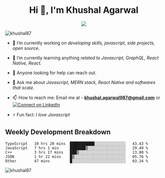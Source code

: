 <h1 align="center">Hi 👋, I'm Khushal Agarwal</h1>
<p align="center">
    <img src='https://github-readme-streak-stats.herokuapp.com/?user=khushal87&hide_border=true'/>
</p>


<p align="left"> <img src="https://komarev.com/ghpvc/?username=khushal87&label=Profile Views&color=green&style=plastic" alt="khushal87" /> </p>

- 🔭 I’m currently working on *developing skills, javascript, side projects, open source*.

- 🌱 I’m currently learning anything *related to Javascript, GraphQL, React Native, React.*

- 🤔 Anyone looking for help can reach out.

- 💬 Ask me about *Javascript, MERN stack, React Native and softwares that scale.*

- 📫 How to reach me: Email me at - **khushal.agarwal987@gmail.com** or [![Connect on LinkedIn](https://img.shields.io/badge/--linkedin?label=LinkedIn&logo=LinkedIn&style=social)](https://www.linkedin.com/in/khushal87)

- ⚡ Fun fact: *I love Javascript* 




## Weekly Development Breakdown
<!--START_SECTION:waka-->
```text
TypeScript   10 hrs 20 mins  ███████████░░░░░░░░░░░░░░   43.43 % 
JavaScript   7 hrs 1 min     ███████▒░░░░░░░░░░░░░░░░░   29.49 % 
C++          3 hrs 17 mins   ███▒░░░░░░░░░░░░░░░░░░░░░   13.80 % 
JSON         1 hr 22 mins    █▒░░░░░░░░░░░░░░░░░░░░░░░   05.76 % 
Other        47 mins         █░░░░░░░░░░░░░░░░░░░░░░░░   03.34 % 
```
<!--END_SECTION:waka-->
<p><img align="center" src="https://github-readme-stats.vercel.app/api?username=khushal87&count_private=true&show_icons=true" alt="khushal87"/></p>
